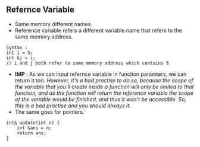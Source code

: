 ## Refernce Variable
- Same memory different names. 
- Reference variable refers a different variable name that refers to the same memory address.

```
Syntax : 
int i = 5;
int &j = i;
// i and j both refer to same memory address which contains 5
```

- **IMP** : As we can input refernce variable in function paramters, we can return it too. *However, it's a bad practise to do so, because the scope of the variable that you'll create inside a function will only be limited to that function, and as the function will return the reference variable the scope of the variable would be finished, and thus it won't be accessible. So, this is a bad practise and you should always it.* 
- The same goes for pointers. 
```
int& update(int n) {
    int &ans = n;
    return ans;
}
```